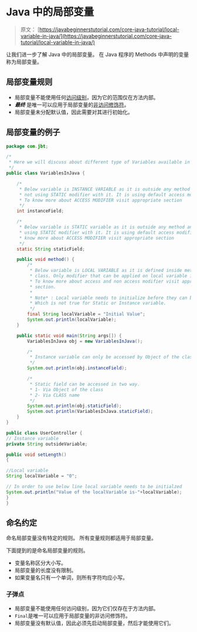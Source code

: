 # Java 中的局部变量

> 原文： [https://javabeginnerstutorial.com/core-java-tutorial/local-variable-in-java/](https://javabeginnerstutorial.com/core-java-tutorial/local-variable-in-java/)

让我们进一步了解 Java 中的局部变量。 在 Java 程序的 Methods 中声明的变量称为局部变量。

## 局部变量规则

*   局部变量不能使用任何[访问级别](https://javabeginnerstutorial.com/core-java-tutorial/access-modifier-in-java/ "Access Modifiers in Java")，因为它的范围仅在方法内部。
*   ***最终*** 是唯一可以应用于局部变量的[非访问修饰符](https://javabeginnerstutorial.com/core-java-tutorial/non-access-modifiers-in-java/ "Non Access Modifiers in Java")。
*   局部变量未分配默认值，因此需要对其进行初始化。

## 局部变量的例子

```java
package com.jbt;

/*
 * Here we will discuss about different type of Variables available in Java
 */
public class VariablesInJava {

	/*
	 * Below variable is INSTANCE VARIABLE as it is outside any method and it is
	 * not using STATIC modifier with it. It is using default access modifier.
	 * To know more about ACCESS MODIFIER visit appropriate section
	 */
	int instanceField;

	/*
	 * Below variable is STATIC variable as it is outside any method and it is
	 * using STATIC modifier with it. It is using default access modifier. To
	 * know more about ACCESS MODIFIER visit appropriate section
	 */
	static String staticField;

	public void method() {
		/*
		 * Below variable is LOCAL VARIABLE as it is defined inside method in
		 * class. Only modifier that can be applied on local variable is FINAL.
		 * To know more about access and non access modifier visit appropriate
		 * section.
		 *
		 * Note* : Local variable needs to initialize before they can be used.
		 * Which is not true for Static or Instance variable.
		 */
		final String localVariable = "Initial Value";
		System.out.println(localVariable);
	}

	public static void main(String args[]) {
		VariablesInJava obj = new VariablesInJava();

		/*
		 * Instance variable can only be accessed by Object of the class only as below.
		 */
		System.out.println(obj.instanceField);

		/*
		 * Static field can be accessed in two way.
		 * 1- Via Object of the class
		 * 2- Via CLASS name
		 */
		System.out.println(obj.staticField);
		System.out.println(VariablesInJava.staticField);
	}
}
```

```java
public class UserController {
// Instance variable
private String outsideVariable;

public void setLength()
{

//Local variable
String localVariable = "0";

// In order to use below line local variable needs to be initialzed
System.out.println("Value of the localVariable is-"+localVariable);
}
}
```

## 命名约定

命名局部变量没有特定的规则。 所有变量规则都适用于局部变量。

下面提到的是命名局部变量的规则。

*   变量名称区分大小写。
*   局部变量的长度没有限制。
*   如果变量名只有一个单词，则所有字符均应小写。

### 子弹点

*   局部变量不能使用任何访问级别，因为它们仅存在于方法内部。
*   `Final`是唯一可以应用于局部变量的非访问修饰符。
*   局部变量没有默认值，因此必须先启动局部变量，然后才能使用它们。


